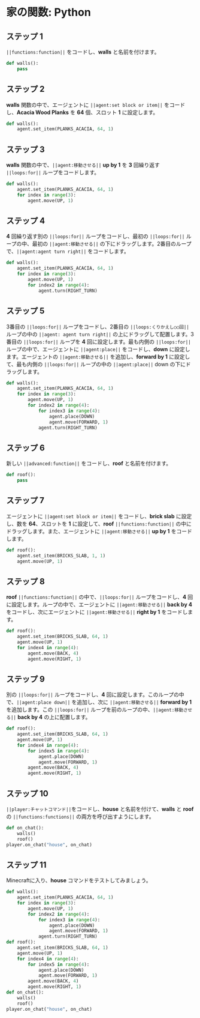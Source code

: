 # 家の関数: Python

## ステップ 1
``||functions:function||`` をコードし、**walls** と名前を付けます。

```python
def walls():
    pass
```

## ステップ 2
**walls** 関数の中で、エージェントに ``||agent:set block or item||`` をコードし、**Acacia Wood Planks** を **64** 個、スロット **1** に設定します。

```python
def walls():
    agent.set_item(PLANKS_ACACIA, 64, 1)
```

## ステップ 3
**walls** 関数の中で、``||agent:移動させる||`` **up by 1** を **3** 回繰り返す ``||loops:for||`` ループをコードします。

```python
def walls():
    agent.set_item(PLANKS_ACACIA, 64, 1)
    for index in range(3):
        agent.move(UP, 1)
```

## ステップ 4
**4** 回繰り返す別の ``||loops:for||`` ループをコードし、最初の ``||loops:for||`` ループの中、最初の ``||agent:移動させる||`` の下にドラッグします。2番目のループで、``||agent:agent turn right||`` をコードします。

```python
def walls():
    agent.set_item(PLANKS_ACACIA, 64, 1)
    for index in range(3):
        agent.move(UP, 1)
        for index2 in range(4):
            agent.turn(RIGHT_TURN)
```

## ステップ 5
3番目の ``||loops:for||`` ループをコードし、2番目の ``||loops:くりかえし○○回||`` ループの中の ``||agent: agent turn right||`` の上にドラッグして配置します。3番目の ``||loops:for||`` ループを **4** 回に設定します。最も内側の ``||loops:for||`` ループの中で、エージェントに ``||agent:place||`` をコードし、**down** に設定します。エージェントの ``||agent:移動させる||`` を追加し、**forward by 1** に設定して、最も内側の ``||loops:for||`` ループの中の ``||agent:place||`` down の下にドラッグします。

```python
def walls():
    agent.set_item(PLANKS_ACACIA, 64, 1)
    for index in range(3):
        agent.move(UP, 1)
        for index2 in range(4):
            for index3 in range(4):
                agent.place(DOWN)
                agent.move(FORWARD, 1)
            agent.turn(RIGHT_TURN)
```

## ステップ 6
新しい ``||advanced:function||`` をコードし、**roof** と名前を付けます。

```python
def roof():
    pass
```

## ステップ 7
エージェントに ``||agent:set block or item||`` をコードし、**brick slab** に設定し、数を **64**、スロットを **1** に設定して、**roof** ``||functions:function||`` の中にドラッグします。また、エージェントに ``||agent:移動させる||`` **up by 1** をコードします。

```python
def roof():
    agent.set_item(BRICKS_SLAB, 1, 1)
    agent.move(UP, 1)
```

## ステップ 8
**roof** ``||functions:function||`` の中で、``||loops:for||`` ループをコードし、**4** 回に設定します。ループの中で、エージェントに ``||agent:移動させる||`` **back by 4** をコードし、次にエージェントに ``||agent:移動させる||`` **right by 1** をコードします。

```python
def roof():
    agent.set_item(BRICKS_SLAB, 64, 1)
    agent.move(UP, 1)
    for index4 in range(4):
        agent.move(BACK, 4)
        agent.move(RIGHT, 1)
```

## ステップ 9
別の ``||loops:for||`` ループをコードし、**4** 回に設定します。このループの中で、``||agent:place down||`` を追加し、次に ``||agent:移動させる||`` **forward by 1** を追加します。この ``||loops:for||`` ループを前のループの中、``||agent:移動させる||`` **back by 4** の上に配置します。

```python
def roof():
    agent.set_item(BRICKS_SLAB, 64, 1)
    agent.move(UP, 1)
    for index4 in range(4):
        for index5 in range(4):
            agent.place(DOWN)
            agent.move(FORWARD, 1)
        agent.move(BACK, 4)
        agent.move(RIGHT, 1)
```

## ステップ 10
``||player:チャットコマンド||``をコードし、**house** と名前を付けて、**walls** と **roof** の ``||functions:functions||`` の両方を呼び出すようにします。

```python
def on_chat():
    walls()
    roof()
player.on_chat("house", on_chat)
```


## ステップ 11
Minecraftに入り、**house** コマンドをテストしてみましょう。

```python
def walls():
    agent.set_item(PLANKS_ACACIA, 64, 1)
    for index in range(3):
        agent.move(UP, 1)
        for index2 in range(4):
            for index3 in range(4):
                agent.place(DOWN)
                agent.move(FORWARD, 1)
            agent.turn(RIGHT_TURN)
def roof():
    agent.set_item(BRICKS_SLAB, 64, 1)
    agent.move(UP, 1)
    for index4 in range(4):
        for index5 in range(4):
            agent.place(DOWN)
            agent.move(FORWARD, 1)
        agent.move(BACK, 4)
        agent.move(RIGHT, 1)
def on_chat():
    walls()
    roof()
player.on_chat("house", on_chat)
```